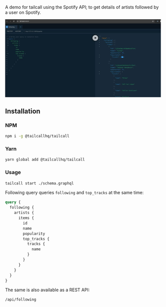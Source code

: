 A demo for tailcall using the Spotify API; to get details of artists followed by a user on Spotify.


![Screenshot](_assets/screenshot.jpg)

## Installation

### NPM

```bash
npm i -g @tailcallhq/tailcall
```

### Yarn

```bash
yarn global add @tailcallhq/tailcall
```

### Usage

```bash
tailcall start ./schema.graphql
```
Following query queries `following` and `top_tracks` at the same time:
```graphql
query {
  following {
    artists {
      items {
        id
        name
        popularity
        top_tracks {
          tracks {
            name
          }
        }
      }
    }
  }
}
```

The same is also available as a REST API:
```bash
/api/following
```

